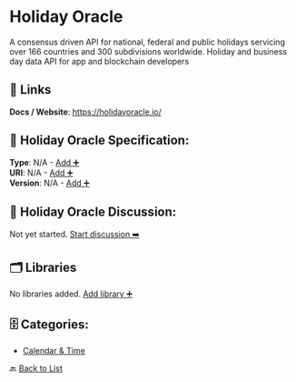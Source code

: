 # Holiday Oracle

A consensus driven API for national, federal and public holidays servicing over 166 countries and 300 subdivisions worldwide. Holiday and business day data API for app and blockchain developers

##  🔗 Links
**Docs / Website**: https://holidayoracle.io/

## 🧬 Holiday Oracle Specification:
**Type**: N/A - [Add ➕](https://github.com/apis-list/apis-list/edit/main/apis.yaml#L9429)  
**URI**: N/A - [Add ➕](https://github.com/apis-list/apis-list/edit/main/apis.yaml#L9429)  
**Version**: N/A - [Add ➕](https://github.com/apis-list/apis-list/edit/main/apis.yaml#L9429)

## 💬 Holiday Oracle Discussion:
Not yet started. [Start discussion ➡️](https://github.com/apis-list/apis-list/discussions/new)

## 🗂️ Libraries

No libraries added. [Add library ➕](https://github.com/apis-list/apis-list/edit/main/apis.yaml#L9429)    


## 🗄️ Categories:
- [Calendar & Time](https://github.com/apis-list/apis-list#calendar--time-)

🔙  [Back to List](https://github.com/apis-list/apis-list)
